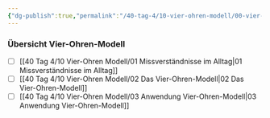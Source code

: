 ```yaml
---
{"dg-publish":true,"permalink":"/40-tag-4/10-vier-ohren-modell/00-vier-ohren-modell/"}
---
```


### Übersicht Vier-Ohren-Modell
- [ ] [[40 Tag 4/10 Vier-Ohren Modell/01 Missverständnisse im Alltag\|01 Missverständnisse im Alltag]]
- [ ] [[40 Tag 4/10 Vier-Ohren Modell/02 Das Vier-Ohren-Modell\|02 Das Vier-Ohren-Modell]]
- [ ] [[40 Tag 4/10 Vier-Ohren Modell/03 Anwendung Vier-Ohren-Modell\|03 Anwendung Vier-Ohren-Modell]]
